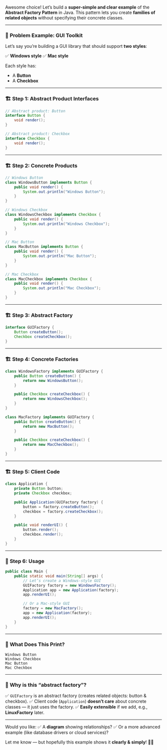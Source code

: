 Awesome choice! Let’s build a **super-simple and clear example** of the **Abstract Factory Pattern** in Java. This pattern lets you create **families of related objects** without specifying their concrete classes.

---

### 🚀 **Problem Example: GUI Toolkit**

Let’s say you’re building a GUI library that should support **two styles**:

✅ **Windows style**
✅ **Mac style**

Each style has:

* A **Button**
* A **Checkbox**

---

### 🏗️ **Step 1: Abstract Product Interfaces**

```java
// Abstract product: Button
interface Button {
    void render();
}

// Abstract product: Checkbox
interface Checkbox {
    void render();
}
```

---

### 🏗️ **Step 2: Concrete Products**

```java
// Windows Button
class WindowsButton implements Button {
    public void render() {
        System.out.println("Windows Button");
    }
}

// Windows Checkbox
class WindowsCheckbox implements Checkbox {
    public void render() {
        System.out.println("Windows Checkbox");
    }
}

// Mac Button
class MacButton implements Button {
    public void render() {
        System.out.println("Mac Button");
    }
}

// Mac Checkbox
class MacCheckbox implements Checkbox {
    public void render() {
        System.out.println("Mac Checkbox");
    }
}
```

---

### 🏗️ **Step 3: Abstract Factory**

```java
interface GUIFactory {
    Button createButton();
    Checkbox createCheckbox();
}
```

---

### 🏗️ **Step 4: Concrete Factories**

```java
class WindowsFactory implements GUIFactory {
    public Button createButton() {
        return new WindowsButton();
    }

    public Checkbox createCheckbox() {
        return new WindowsCheckbox();
    }
}

class MacFactory implements GUIFactory {
    public Button createButton() {
        return new MacButton();
    }

    public Checkbox createCheckbox() {
        return new MacCheckbox();
    }
}
```

---

### 🏗️ **Step 5: Client Code**

```java
class Application {
    private Button button;
    private Checkbox checkbox;

    public Application(GUIFactory factory) {
        button = factory.createButton();
        checkbox = factory.createCheckbox();
    }

    public void renderUI() {
        button.render();
        checkbox.render();
    }
}
```

---

### 🏃 **Step 6: Usage**

```java
public class Main {
    public static void main(String[] args) {
        // Let’s create a Windows-style GUI
        GUIFactory factory = new WindowsFactory();
        Application app = new Application(factory);
        app.renderUI();

        // Or a Mac-style GUI
        factory = new MacFactory();
        app = new Application(factory);
        app.renderUI();
    }
}
```

---

### 🧩 **What Does This Print?**

```
Windows Button
Windows Checkbox
Mac Button
Mac Checkbox
```

---

### 🌟 **Why is this “abstract factory”?**

✅ `GUIFactory` is an abstract factory (creates related objects: button & checkbox).
✅ Client code (`Application`) **doesn’t care** about concrete classes — it just uses the factory.
✅ **Easily extensible** if we add, e.g., **LinuxFactory** later.

---

Would you like:
✅ A **diagram** showing relationships?
✅ Or a more advanced example (like database drivers or cloud services)?

Let me know — but hopefully this example shows it **clearly & simply**! 🚀✨

